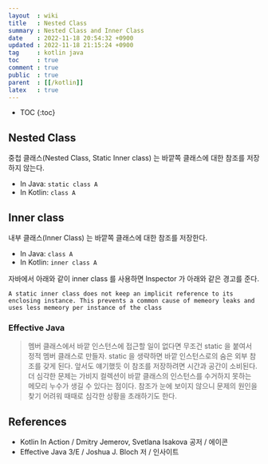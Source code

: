 ```yaml
---
layout  : wiki
title   : Nested Class
summary : Nested Class and Inner Class
date    : 2022-11-18 20:54:32 +0900
updated : 2022-11-18 21:15:24 +0900
tag     : kotlin java
toc     : true
comment : true
public  : true
parent  : [[/kotlin]]
latex   : true
---
```

* TOC
{:toc}

## Nested Class

중첩 클래스(Nested Class, Static Inner class) 는 바깥쪽 클래스에 대한 참조를 저장하지 않는다.
- In Java: `static class A`
- In Kotlin: `class A`

## Inner class

내부 클래스(Inner Class) 는 바깥쪽 클래스에 대한 참조를 저장한다. 
- In Java: `class A`
- In Kotlin: `inner class A`

자바에서 아래와 같이 inner class 를 사용하면 Inspector 가 아래와 같은 경고를 준다.

```
A static inner class does not keep an implicit reference to its enclosing instance. This prevents a common cause of memeory leaks and uses less memeory per instance of the class
```

### Effective Java

> 멤버 클래스에서 바깥 인스턴스에 접근할 일이 없다면 무조건 static 을 붙여서 정적 멤버 클래스로 만들자. static 을 생략하면 바깥 인스턴스로의 숨은 외부 참조를 갖게 된다. 앞서도 얘기했듯 이 참조를 저장하려면 시간과 공간이 소비된다. 더 심각한 문제는 가비지 컬렉션이 바깥 클래스의 인스턴스를 수거하지 못하는 메모리 누수가 생길 수 있다는 점이다. 참조가 눈에 보이지 않으니 문제의 원인을 찾기 어려워 때때로 심각한 상황을 초래하기도 한다.

## References

- Kotlin In Action / Dmitry Jemerov, Svetlana Isakova 공저 / 에이콘
- Effective Java 3/E / Joshua J. Bloch 저 / 인사이트